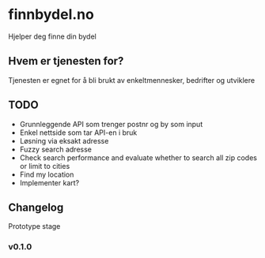 # finnbydel.no
Hjelper deg finne din bydel
## Hvem er tjenesten for?
Tjenesten er egnet for å bli brukt av enkeltmennesker, bedrifter og utviklere
## TODO
- Grunnleggende API som trenger postnr og by som input
- Enkel nettside som tar API-en i bruk
- Løsning via eksakt adresse
- Fuzzy search adresse
- Check search performance and evaluate whether to search all zip codes or limit to cities
- Find my location
- Implementer kart?

## Changelog
Prototype stage
### v0.1.0